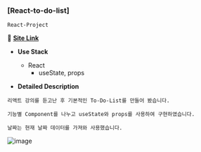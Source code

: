 ### [React-to-do-list]
`React-Project`

:link: **<a href="https://devwoodie.github.io/react-to-do-list/" target="_blank">Site Link</a>** 

- **Use Stack**
  - React
    - useState, props
  
- **Detailed Description**
```
리액트 강의를 듣고난 후 기본적인 To-Do-List를 만들어 봤습니다.

기능별 Component를 나누고 useState와 props를 사용하여 구현하였습니다.

날짜는 현재 날짜 데이터를 가져와 사용했습니다.
```

![image](https://user-images.githubusercontent.com/86578755/188575653-57b2c48b-c0a5-44df-b4ca-3e5b8bec1f0f.png)
